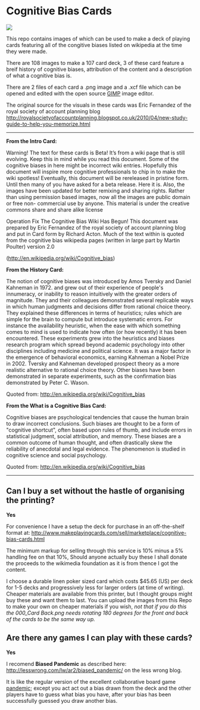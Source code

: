 # Cognitive Bias Cards

![](./Cognitive_Bias_Cards_Photo.JPG)

This repo contains images of which can be used to make a deck of playing cards featuring all of the congitive biases listed on wikipedia at the time they were made.

There are 108 images to make a 107 card deck, 3 of these card feature a breif history of cognitive biases, attribution of the content and a description of what a cognitive bias is. 

There are 2 files of each card a .png image and a .xcf file which can be opened and edited with the open source [GIMP](https://www.gimp.org/) image editor.

The original source for the visuals in these cards was Eric Fernandez of the royal society of account planning blog http://royalsocietyofaccountplanning.blogspot.co.uk/2010/04/new-study-guide-to-help-you-memorize.html

---

__From the Intro Card:__

Warning! The text for these cards is Beta! Itʼs from a wiki page that is still evolving. Keep this in mind while you read this document. Some of the cognitive biases in here might be incorrect wiki entries. Hopefully this document will inspire more cognitive professionals to chip in to make the wiki spotless! Eventually, this document will be rereleased in pristine form. Until then many of you have asked for a beta release. Here it is. Also, the images have been updated for better remixing and sharing rights. Rather than using permission based images, now all  the images are public domain or free non- commercial use by anyone. This material is under the creative commons share and share alike license

Operation Fix The Cognitive Bias Wiki Has Begun!
This document was prepared by Eric Fernandez of the royal society of account planning blog and put in Card form by Richard Acton. Much of the text within is quoted from the cognitive bias wikipedia pages (written in large part by Martin Poulter) version 2.0

(http://en.wikipedia.org/wiki/Cognitive_bias)


__From the History Card:__

The notion of cognitive biases was introduced by Amos Tversky and Daniel Kahneman in 1972. and grew out of their experience of people's innumeracy, or inability to reason intuitively with the greater orders of magnitude. They and their colleagues demonstrated several replicable ways in which human judgments and decisions differ from rational choice theory. They explained these differences in terms of heuristics; rules which are simple for the brain to compute but introduce systematic errors. For instance the availability heuristic, when the ease with which something comes to mind is used to indicate how often (or how recently) it has been encountered. These experiments grew into the heuristics and biases research program which spread beyond academic psychology into other disciplines including medicine and political science. It was a major factor in the emergence of behavioral economics, earning Kahneman a Nobel Prize in 2002. Tversky and Kahneman developed prospect theory as a more realistic alternative to rational choice theory. Other biases have been demonstrated in separate experiments, such as the confirmation bias demonstrated by Peter C. Wason. 

Quoted from: http://en.wikipedia.org/wiki/Cognitive_bias


__From the What is a Cognitive Bias Card:__

Cognitive biases are psychological tendencies that cause the human brain to draw incorrect conclusions. Such biases are thought to be a form of "cognitive shortcut", often based upon rules of thumb, and include errors in statistical judgment, social attribution, and memory. These biases are a common outcome of human thought, and often drastically skew the reliability of anecdotal and legal evidence. The phenomenon is studied in cognitive science and social psychology. 

Quoted from: http://en.wikipedia.org/wiki/Cognitive_bias

---

## Can I buy a set without the hastle of organising the printing?

__Yes__

For convenience I have a setup the deck for purchase in an off-the-shelf format at: http://www.makeplayingcards.com/sell/marketplace/cognitive-bias-cards.html

The minimum markup for selling through this service is 10% minus a 5% handling fee on that 10%, Should anyone actually buy these I shall donate the proceeds to the wikimedia foundation as it is from thence I got the content.

I choose a durable linen poker sized card which costs $45.65 (US) per deck for 1-5 decks and progressively less for larger orders (at time of writing).
Cheaper materials are available from this printer, but I thought groups might buy these and want them to last. You can upload the images from this Repo to make your own on cheaper materials if you wish, *not that if you do this the 000_Card Back.png needs rotating 180 degrees for the front and back of the cards to be the same way up.*

## Are there any games I can play with these cards?

__Yes__

I recomend __Biased Pandemic__ as described here: http://lesswrong.com/lw/ar2/biased_pandemic/ on the less wrong blog.

It is like the regular version of the excellent collaborative board game [pandemic](https://en.wikipedia.org/wiki/Pandemic_(board_game)); except you act act out a bias drawn from the deck and the other players have to guess what bias you have, after your bias has been successfully guessed you draw another bias.


